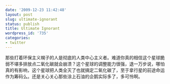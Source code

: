 ```yaml
---
date: '2009-12-23 11:42:48'
layout: post
slug: ultimate-ignorant
status: publish
title: Ultimate Ignorant
wordpress_id: '735'
categories:
- twitter
---
```


那些打着环保主义幌子的人是彻底的人类中心主义者。难道你真的相信这个星球脆弱不堪多排放点二氧化碳就会崩溃？这个星球的调整能力很强，退一万步说，哪怕真的有影响，这个星球把人类全灭了也就搞定二氧化碳了，至于拿行星的前途命运作为筹码么。还是关心关心那些涂上石油的企鹅实际多了，多可怜啊。
